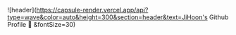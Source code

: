 ![header](https://capsule-render.vercel.app/api?type=wave&color=auto&height=300&section=header&text=JiHoon's Github Profile :turtle: &fontSize=30)

<!--
**Hoooon22/Hoooon22** is a ✨ _special_ ✨ repository because its `README.md` (this file) appears on your GitHub profile.

Here are some ideas to get you started:

- 🔭 I’m currently working on ...
- 🌱 I’m currently learning ...
- 👯 I’m looking to collaborate on ...
- 🤔 I’m looking for help with ...
- 💬 Ask me about ...
- 📫 How to reach me: ...
- 😄 Pronouns: ...
- ⚡ Fun fact: ...
-->
